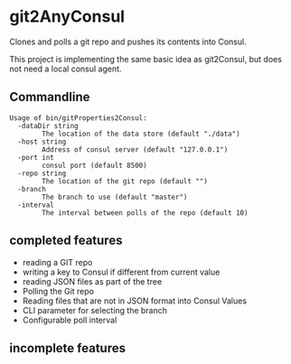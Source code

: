 # git2AnyConsul
Clones and polls a git repo and pushes its contents into Consul.

This project is implementing the same basic idea as git2Consul, but does not need a local consul agent.

## Commandline
    Usage of bin/gitProperties2Consul:
      -dataDir string
            The location of the data store (default "./data")
      -host string
            Address of consul server (default "127.0.0.1")
      -port int
            consul port (default 8500)
      -repo string
            The location of the git repo (default "")
      -branch
            The branch to use (default "master")
      -interval
            The interval between polls of the repo (default 10)


## completed features
* reading a GIT repo
* writing a key to Consul if different from current value
* reading JSON files as part of the tree
* Polling the Git repo
* Reading files that are not in JSON format into Consul Values
* CLI parameter for selecting the branch
* Configurable poll interval

## incomplete features
